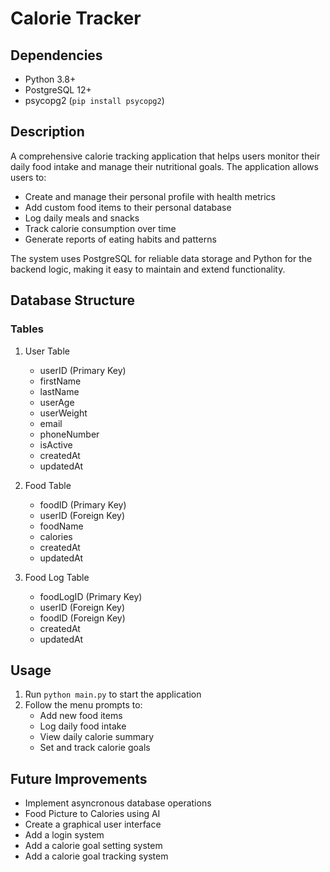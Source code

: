 # Calorie Tracker

## Dependencies
- Python 3.8+
- PostgreSQL 12+
- psycopg2 (`pip install psycopg2`)

## Description
A comprehensive calorie tracking application that helps users monitor their daily food intake and manage their nutritional goals. The application allows users to:

- Create and manage their personal profile with health metrics
- Add custom food items to their personal database
- Log daily meals and snacks
- Track calorie consumption over time
- Generate reports of eating habits and patterns

The system uses PostgreSQL for reliable data storage and Python for the backend logic, making it easy to maintain and extend functionality.

## Database Structure
### Tables
1. User Table
   - userID (Primary Key)
   - firstName
   - lastName 
   - userAge
   - userWeight
   - email
   - phoneNumber
   - isActive
   - createdAt
   - updatedAt

2. Food Table
   - foodID (Primary Key)
   - userID (Foreign Key)
   - foodName
   - calories
   - createdAt
   - updatedAt

3. Food Log Table
   - foodLogID (Primary Key)
   - userID (Foreign Key)
   - foodID (Foreign Key)
   - createdAt
   - updatedAt

## Usage
1. Run `python main.py` to start the application
2. Follow the menu prompts to:
   - Add new food items
   - Log daily food intake
   - View daily calorie summary
   - Set and track calorie goals

## Future Improvements
- Implement asyncronous database operations
- Food Picture to Calories using AI
- Create a graphical user interface
- Add a login system
- Add a calorie goal setting system
- Add a calorie goal tracking system

